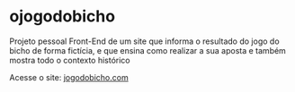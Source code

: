 # ojogodobicho
Projeto pessoal Front-End de um site que informa o resultado do jogo do bicho de forma fictícia, e que ensina como realizar a sua aposta e também mostra todo o contexto histórico

Acesse o site: [jogodobicho.com](https://juanozorio.github.io/ojogodobicho/)
